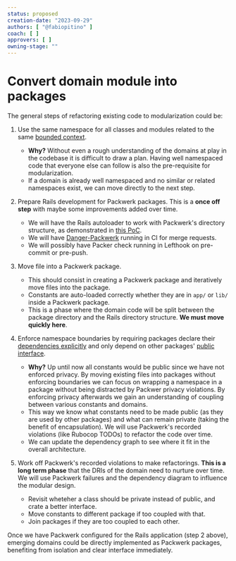 ```yaml
---
status: proposed
creation-date: "2023-09-29"
authors: [ "@fabiopitino" ]
coach: [ ]
approvers: [ ]
owning-stage: ""
---
```


# Convert domain module into packages

The general steps of refactoring existing code to modularization could be:

1. Use the same namespace for all classes and modules related to the same [bounded context](bounded_contexts.md).

    - **Why?** Without even a rough understanding of the domains at play in the codebase it is difficult to draw a plan.
      Having well namespaced code that everyone else can follow is also the pre-requisite for modularization. 
    - If a domain is already well namespaced and no similar or related namespaces exist, we can move directly to the
      next step.
1. Prepare Rails development for Packwerk packages. This is a **once off step** with maybe some improvements
  added over time.

    - We will have the Rails autoloader to work with Packwerk's directory structure, as demonstrated in
      [this PoC](https://gitlab.com/gitlab-org/gitlab/-/merge_requests/129254/diffs#note_1512982957).
    - We will have [Danger-Packwerk](https://github.com/rubyatscale/danger-packwerk) running in CI for merge requests.
    - We will possibly have Packer check running in Lefthook on pre-commit or pre-push.
1. Move file into a Packwerk package.

    - This should consist in creating a Packwerk package and iteratively move files into the package.
    - Constants are auto-loaded correctly whether they are in `app/` or `lib/` inside a Packwerk package.
    - This is a phase where the domain code will be split between the package directory and the Rails directory structure.
    **We must move quickly here**.
1. Enforce namespace boundaries by requiring packages declare their [dependencies explicitly](https://github.com/Shopify/packwerk/blob/main/USAGE.md#enforcing-dependency-boundary)
   and only depend on other packages' [public interface](https://github.com/rubyatscale/packwerk-extensions#privacy-checker).

    - **Why?** Up until now all constants would be public since we have not enforced privacy. By moving existing files
      into packages without enforcing boundaries we can focus on wrapping a namespace in a package without being distracted
      by Packwer privacy violations. By enforcing privacy afterwards we gain an understanding of coupling between various
      constants and domains.
    - This way we know what constants need to be made public (as they are used by other packages) and what can
      remain private (taking the benefit of encapsulation). We will use Packwerk's recorded violations (like Rubocop TODOs)
      to refactor the code over time.
    - We can update the dependency graph to see where it fit in the overall architecture.
1. Work off Packwerk's recorded violations to make refactorings. **This is a long term phase** that the DRIs of the
  domain need to nurture over time. We will use Packwerk failures and the dependency diagram to influence the modular design.

    - Revisit wheteher a class should be private instead of public, and crate a better interface.
    - Move constants to different package if too coupled with that.
    - Join packages if they are too coupled to each other.

Once we have Packwerk configured for the Rails application (step 2 above), emerging domains could be directly implemented
as Packwerk packages, benefiting from isolation and clear interface immediately.
   